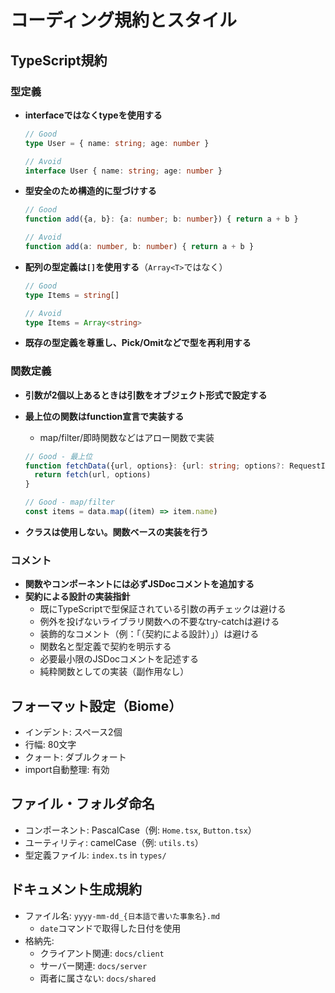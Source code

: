 # コーディング規約とスタイル

## TypeScript規約

### 型定義
- **interfaceではなくtypeを使用する**
  ```typescript
  // Good
  type User = { name: string; age: number }
  
  // Avoid
  interface User { name: string; age: number }
  ```

- **型安全のため構造的に型づけする**
  ```typescript
  // Good
  function add({a, b}: {a: number; b: number}) { return a + b }
  
  // Avoid
  function add(a: number, b: number) { return a + b }
  ```

- **配列の型定義は`[]`を使用する**（`Array<T>`ではなく）
  ```typescript
  // Good
  type Items = string[]
  
  // Avoid
  type Items = Array<string>
  ```

- **既存の型定義を尊重し、Pick/Omitなどで型を再利用する**

### 関数定義
- **引数が2個以上あるときは引数をオブジェクト形式で設定する**
- **最上位の関数はfunction宣言で実装する**
  - map/filter/即時関数などはアロー関数で実装
  ```typescript
  // Good - 最上位
  function fetchData({url, options}: {url: string; options?: RequestInit}) {
    return fetch(url, options)
  }
  
  // Good - map/filter
  const items = data.map((item) => item.name)
  ```

- **クラスは使用しない。関数ベースの実装を行う**

### コメント
- **関数やコンポーネントには必ずJSDocコメントを追加する**
- **契約による設計の実装指針**
  - 既にTypeScriptで型保証されている引数の再チェックは避ける
  - 例外を投げないライブラリ関数への不要なtry-catchは避ける
  - 装飾的なコメント（例：「（契約による設計）」）は避ける
  - 関数名と型定義で契約を明示する
  - 必要最小限のJSDocコメントを記述する
  - 純粋関数としての実装（副作用なし）

## フォーマット設定（Biome）
- インデント: スペース2個
- 行幅: 80文字
- クォート: ダブルクォート
- import自動整理: 有効

## ファイル・フォルダ命名
- コンポーネント: PascalCase（例: `Home.tsx`, `Button.tsx`）
- ユーティリティ: camelCase（例: `utils.ts`）
- 型定義ファイル: `index.ts` in `types/`

## ドキュメント生成規約
- ファイル名: `yyyy-mm-dd_{日本語で書いた事象名}.md`
  - `date`コマンドで取得した日付を使用
- 格納先:
  - クライアント関連: `docs/client`
  - サーバー関連: `docs/server`
  - 両者に属さない: `docs/shared`
